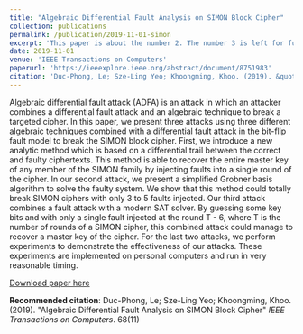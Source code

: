 ```yaml
---
title: "Algebraic Differential Fault Analysis on SIMON Block Cipher"
collection: publications
permalink: /publication/2019-11-01-simon
excerpt: 'This paper is about the number 2. The number 3 is left for future work.'
date: 2019-11-01
venue: 'IEEE Transactions on Computers'
paperurl: 'https://ieeexplore.ieee.org/abstract/document/8751983'
citation: 'Duc-Phong, Le; Sze-Ling Yeo; Khoongming, Khoo. (2019). &quot;Algebraic Differential Fault Analysis on SIMON Block Cipher.&quot; <i>IEEE Transactions on Computers</i>. 68(11).'
---
```

Algebraic differential fault attack (ADFA) is an attack in which an attacker combines a differential fault attack and an algebraic technique to break a targeted cipher. In this paper, we present three attacks using three different algebraic techniques combined with a differential fault attack in the bit-flip fault model to break the SIMON block cipher. First, we introduce a new analytic method which is based on a differential trail between the correct and faulty ciphertexts. This method is able to recover the entire master key of any member of the SIMON family by injecting faults into a single round of the cipher. In our second attack, we present a simplified Grobner basis algorithm to solve the faulty system. We show that this method could totally break SIMON ciphers with only 3 to 5 faults injected. Our third attack combines a fault attack with a modern SAT solver. By guessing some key bits and with only a single fault injected at the round T - 6, where T is the number of rounds of a SIMON cipher, this combined attack could manage to recover a master key of the cipher. For the last two attacks, we perform experiments to demonstrate the effectiveness of our attacks. These experiments are implemented on personal computers and run in very reasonable timing.

[Download paper here](hhttps://dple.github.io/simon.pdf)

**Recommended citation**: Duc-Phong, Le; Sze-Ling Yeo; Khoongming, Khoo. (2019). "Algebraic Differential Fault Analysis on SIMON Block Cipher" <i>IEEE Transactions on Computers</i>. 68(11)